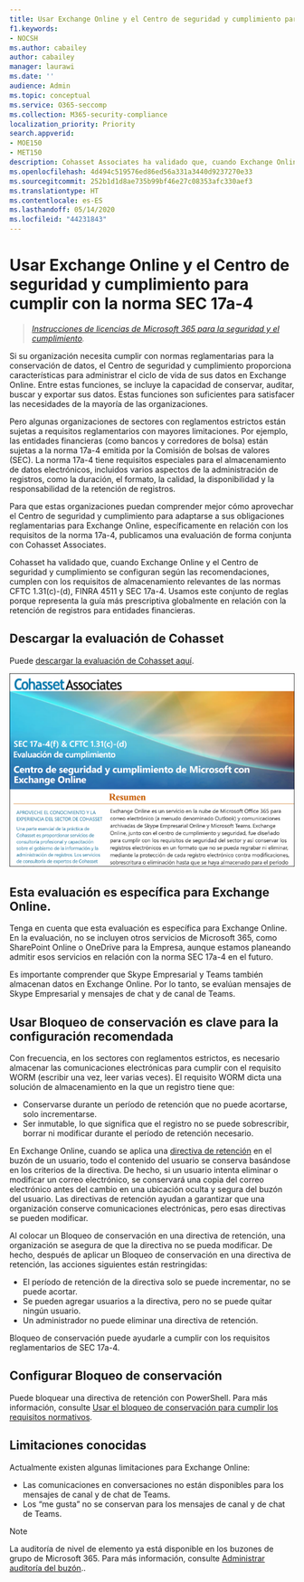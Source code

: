 ```yaml
---
title: Usar Exchange Online y el Centro de seguridad y cumplimiento para cumplir con la norma SEC 17a-4
f1.keywords:
- NOCSH
ms.author: cabailey
author: cabailey
manager: laurawi
ms.date: ''
audience: Admin
ms.topic: conceptual
ms.service: O365-seccomp
ms.collection: M365-security-compliance
localization_priority: Priority
search.appverid:
- MOE150
- MET150
description: Cohasset Associates ha validado que, cuando Exchange Online y el Centro de seguridad y cumplimiento se configuran según las recomendaciones, cumplen con los requisitos de almacenamiento relevantes de las normas CFTC 1.31(c)-(d), FINRA 4511 y SEC 17a-4. Puede descargar la evaluación.
ms.openlocfilehash: 4d494c519576ed86ed56a331a3440d9237270e33
ms.sourcegitcommit: 252b1d1d8ae735b99bf46e27c08353afc330aef3
ms.translationtype: HT
ms.contentlocale: es-ES
ms.lasthandoff: 05/14/2020
ms.locfileid: "44231843"
---
```

# <a name="use-exchange-online-and-the-security--compliance-center-to-comply-with-sec-rule-17a-4"></a>Usar Exchange Online y el Centro de seguridad y cumplimiento para cumplir con la norma SEC 17a-4

>*[Instrucciones de licencias de Microsoft 365 para la seguridad y el cumplimiento](https://aka.ms/ComplianceSD).*

Si su organización necesita cumplir con normas reglamentarias para la conservación de datos, el Centro de seguridad y cumplimiento proporciona características para administrar el ciclo de vida de sus datos en Exchange Online. Entre estas funciones, se incluye la capacidad de conservar, auditar, buscar y exportar sus datos. Estas funciones son suficientes para satisfacer las necesidades de la mayoría de las organizaciones.

Pero algunas organizaciones de sectores con reglamentos estrictos están sujetas a requisitos reglamentarios con mayores limitaciones. Por ejemplo, las entidades financieras (como bancos y corredores de bolsa) están sujetas a la norma 17a-4 emitida por la Comisión de bolsas de valores (SEC). La norma 17a-4 tiene requisitos especiales para el almacenamiento de datos electrónicos, incluidos varios aspectos de la administración de registros, como la duración, el formato, la calidad, la disponibilidad y la responsabilidad de la retención de registros.

Para que estas organizaciones puedan comprender mejor cómo aprovechar el Centro de seguridad y cumplimiento para adaptarse a sus obligaciones reglamentarias para Exchange Online, específicamente en relación con los requisitos de la norma 17a-4, publicamos una evaluación de forma conjunta con Cohasset Associates.

Cohasset ha validado que, cuando Exchange Online y el Centro de seguridad y cumplimiento se configuran según las recomendaciones, cumplen con los requisitos de almacenamiento relevantes de las normas CFTC 1.31(c)-(d), FINRA 4511 y SEC 17a-4. Usamos este conjunto de reglas porque representa la guía más prescriptiva globalmente en relación con la retención de registros para entidades financieras.

## <a name="download-the-cohasset-assessment"></a>Descargar la evaluación de Cohasset

Puede [descargar la evaluación de Cohasset aquí](https://servicetrust.microsoft.com/ViewPage/TrustDocuments?command=Download&downloadType=Document&downloadId=9fa8349d-a0c9-47d9-93ad-472aa0fa44ec&docTab=6d000410-c9e9-11e7-9a91-892aae8839ad_FAQ_and_White_Papers).

![Página de título de la evaluación descargable por Cohasset Associates](../media/cohasset-associates-assessment.png)

## <a name="this-assessment-is-specific-to-exchange-online"></a>Esta evaluación es específica para Exchange Online.

Tenga en cuenta que esta evaluación es específica para Exchange Online. En la evaluación, no se incluyen otros servicios de Microsoft 365, como SharePoint Online o OneDrive para la Empresa, aunque estamos planeando admitir esos servicios en relación con la norma SEC 17a-4 en el futuro.

Es importante comprender que Skype Empresarial y Teams también almacenan datos en Exchange Online. Por lo tanto, se evalúan mensajes de Skype Empresarial y mensajes de chat y de canal de Teams.

## <a name="using-preservation-lock-is-key-to-the-recommended-configuration"></a>Usar Bloqueo de conservación es clave para la configuración recomendada

Con frecuencia, en los sectores con reglamentos estrictos, es necesario almacenar las comunicaciones electrónicas para cumplir con el requisito WORM (escribir una vez, leer varias veces). El requisito WORM dicta una solución de almacenamiento en la que un registro tiene que:

- Conservarse durante un período de retención que no puede acortarse, solo incrementarse.
- Ser inmutable, lo que significa que el registro no se puede sobrescribir, borrar ni modificar durante el período de retención necesario.

En Exchange Online, cuando se aplica una [directiva de retención](retention-policies.md) en el buzón de un usuario, todo el contenido del usuario se conserva basándose en los criterios de la directiva. De hecho, si un usuario intenta eliminar o modificar un correo electrónico, se conservará una copia del correo electrónico antes del cambio en una ubicación oculta y segura del buzón del usuario. Las directivas de retención ayudan a garantizar que una organización conserve comunicaciones electrónicas, pero esas directivas se pueden modificar.

Al colocar un Bloqueo de conservación en una directiva de retención, una organización se asegura de que la directiva no se pueda modificar. De hecho, después de aplicar un Bloqueo de conservación en una directiva de retención, las acciones siguientes están restringidas:

- El período de retención de la directiva solo se puede incrementar, no se puede acortar.
- Se pueden agregar usuarios a la directiva, pero no se puede quitar ningún usuario.
- Un administrador no puede eliminar una directiva de retención.

Bloqueo de conservación puede ayudarle a cumplir con los requisitos reglamentarios de SEC 17a-4.

## <a name="how-to-set-up-preservation-lock"></a>Configurar Bloqueo de conservación

Puede bloquear una directiva de retención con PowerShell. Para más información, consulte [Usar el bloqueo de conservación para cumplir los requisitos normativos](retention-policies.md#use-preservation-lock-to-comply-with-regulatory-requirements).

## <a name="known-limitations"></a>Limitaciones conocidas

Actualmente existen algunas limitaciones para Exchange Online:

- Las comunicaciones en conversaciones no están disponibles para los mensajes de canal y de chat de Teams.
- Los “me gusta” no se conservan para los mensajes de canal y de chat de Teams.

> [!NOTE]
> La auditoría de nivel de elemento ya está disponible en los buzones de grupo de Microsoft 365. Para más información, consulte [Administrar auditoría del buzón](enable-mailbox-auditing.md)..
